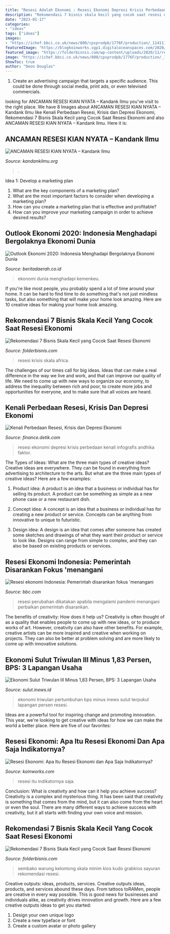 ```yaml
---
title: "Resesi Adalah Ekonomi : Resesi Ekonomi Depresi Krisis Perbedaan Kenali Infografis Andhika Faktor"
description: "Rekomendasi 7 bisnis skala kecil yang cocok saat resesi ekonomi"
date: "2023-01-17"
categories:
- "ideas"
tags: ["ideas"]
images:
- "https://ichef.bbci.co.uk/news/800/cpsprodpb/1776F/production/_114111169_antarafoto-model-desain-uang-kemerdekaan-250820-jhw-2.jpg"
featuredImage: "https://blogkoinworks.sgp1.digitaloceanspaces.com/2020/02/resesi-ekonomi-2.jpg"
featured_image: "https://folderbisnis.com/wp-content/uploads/2020/11/resesi-ekonomi.jpg"
image: "https://ichef.bbci.co.uk/news/800/cpsprodpb/1776F/production/_114111169_antarafoto-model-desain-uang-kemerdekaan-250820-jhw-2.jpg"
ShowToc: true
author: "Deon Douglas"
---
```



1. Create an advertising campaign that targets a specific audience. This could be done through social media, print ads, or even televised commercials.

	

		
looking for ANCAMAN RESESI KIAN NYATA – Kandank Ilmu you've visit to the right place. We have 8 Images about ANCAMAN RESESI KIAN NYATA – Kandank Ilmu like Kenali Perbedaan Resesi, Krisis dan Depresi Ekonomi, Rekomendasi 7 Bisnis Skala Kecil yang Cocok Saat Resesi Ekonomi and also ANCAMAN RESESI KIAN NYATA – Kandank Ilmu. Here it is:
		
    
## ANCAMAN RESESI KIAN NYATA – Kandank Ilmu

<img loading=lazy src="https://kandankilmu.files.wordpress.com/2020/09/etimes.jpg" onerror="this.onerror=null;this.src='https://tse1.mm.bing.net/th?id=OIP.8iQ2g3cU2y01_DT5jouc2QHaJQ&amp;pid=15.1';" alt="ANCAMAN RESESI KIAN NYATA – Kandank Ilmu">

_Source: kandankilmu.org_

>. 

	

Idea 1: Develop a marketing plan
1. What are the key components of a marketing plan? 
2. What are the most important factors to consider when developing a marketing plan? 
3. How can you create a marketing plan that is effective and profitable? 
4. How can you improve your marketing campaign in order to achieve desired results?

    
## Outlook Ekonomi 2020: Indonesia Menghadapi Bergolaknya Ekonomi Dunia

<img loading=lazy src="https://www.beritadaerah.co.id/wp-content/uploads/2019/11/Grafik-1.jpg" onerror="this.onerror=null;this.src='https://tse3.mm.bing.net/th?id=OIP.oRUT8Z2mMMArJr6aGb9sHwHaD3&amp;pid=15.1';" alt="Outlook Ekonomi 2020: Indonesia Menghadapi Bergolaknya Ekonomi Dunia">

_Source: beritadaerah.co.id_

>ekonomi dunia menghadapi kemenkeu. 

	

If you're like most people, you probably spend a lot of time around your home. It can be hard to find time to do something that's not just mindless tasks, but also something that will make your home look amazing. Here are 10 creative ideas for making your home look amazing.

    
## Rekomendasi 7 Bisnis Skala Kecil Yang Cocok Saat Resesi Ekonomi

<img loading=lazy src="https://folderbisnis.com/wp-content/uploads/2020/11/resesi-ekonomi.jpg" onerror="this.onerror=null;this.src='https://tse4.mm.bing.net/th?id=OIP.vpSmFwBtTz9FU2YlqbGwhAHaEK&amp;pid=15.1';" alt="Rekomendasi 7 Bisnis Skala Kecil yang Cocok Saat Resesi Ekonomi">

_Source: folderbisnis.com_

>resesi krisis skala africa. 

	

The challenges of our times call for big ideas. Ideas that can make a real difference in the way we live and work, and that can improve our quality of life. We need to come up with new ways to organize our economy, to address the inequality between rich and poor, to create more jobs and opportunities for everyone, and to make sure that all voices are heard.

    
## Kenali Perbedaan Resesi, Krisis Dan Depresi Ekonomi

<img loading=lazy src="https://awsimages.detik.net.id/community/media/visual/2020/11/05/resesi-adalah.jpeg?w=700&amp;q=90" onerror="this.onerror=null;this.src='https://tse2.mm.bing.net/th?id=OIP.NxJxtrvI1UeP1nyuibXFKgHaHa&amp;pid=15.1';" alt="Kenali Perbedaan Resesi, Krisis dan Depresi Ekonomi">

_Source: finance.detik.com_

>resesi ekonomi depresi krisis perbedaan kenali infografis andhika faktor. 

	

The Types of Ideas: What are the three main types of creative ideas?
Creative ideas are everywhere. They can be found in everything from advertising to architecture to the arts. But what are the three main types of creative ideas? Here are a few examples:
1. Product idea: A product is an idea that a business or individual has for selling its product. A product can be something as simple as a new phone case or a new restaurant dish.

2. Concept idea: A concept is an idea that a business or individual has for creating a new product or service. Concepts can be anything from innovative to unique to futuristic.

3. Design idea: A design is an idea that comes after someone has created some sketches and drawings of what they want their product or service to look like. Designs can range from simple to complex, and they can also be based on existing products or services.

    
## Resesi Ekonomi Indonesia: Pemerintah Disarankan Fokus &#039;menangani

<img loading=lazy src="https://ichef.bbci.co.uk/news/800/cpsprodpb/1776F/production/_114111169_antarafoto-model-desain-uang-kemerdekaan-250820-jhw-2.jpg" onerror="this.onerror=null;this.src='https://tse4.mm.bing.net/th?id=OIP.lv1HTiGxGmZcGrGQU0iOHQHaEK&amp;pid=15.1';" alt="Resesi ekonomi Indonesia: Pemerintah disarankan fokus &#039;menangani">

_Source: bbc.com_

>resesi perubahan dikatakan apabila mengalami pandemi menangani perbaikan pemerintah disarankan. 

	

The benefits of creativity: How does it help us?
Creativity is often thought of as a quality that enables people to come up with new ideas, or to produce works of art. However, creativity can also have other benefits. For example, creative artists can be more inspired and creative when working on projects. They can also be better at problem solving and are more likely to come up with innovative solutions.

    
## Ekonomi Sulut Triwulan III Minus 1,83 Persen, BPS: 3 Lapangan Usaha

<img loading=lazy src="https://img.inews.co.id/media/600/files/inews_new/2020/11/05/05___Resesi.jpg" onerror="this.onerror=null;this.src='https://tse4.mm.bing.net/th?id=OIP.img2P6dxhaUoYMIP2nvAHAHaEP&amp;pid=15.1';" alt="Ekonomi Sulut Triwulan III Minus 1,83 Persen, BPS: 3 Lapangan Usaha">

_Source: sulut.inews.id_

>ekonomi triwulan pertumbuhan bps minus inews sulut terpukul lapangan persen resesi. 

	

Ideas are a powerful tool for inspiring change and promoting innovation. This year, we're looking to get creative with ideas for how we can make the world a better place. Here are five of our favorites: 

    
## Resesi Ekonomi: Apa Itu Resesi Ekonomi Dan Apa Saja Indikatornya?

<img loading=lazy src="https://blogkoinworks.sgp1.digitaloceanspaces.com/2020/02/resesi-ekonomi-2.jpg" onerror="this.onerror=null;this.src='https://tse4.mm.bing.net/th?id=OIP.m_RDvYF5rbRWhnsDp7QcAwHaE8&amp;pid=15.1';" alt="Resesi Ekonomi: Apa Itu Resesi Ekonomi dan Apa Saja Indikatornya?">

_Source: koinworks.com_

>resesi itu indikatornya saja. 

	

Conclusion: What is creativity and how can it help you achieve success?
Creativity is a complex and mysterious thing. It has been said that creativity is something that comes from the mind, but it can also come from the heart or even the soul. There are many different ways to achieve success with creativity, but it all starts with finding your own voice and mission.

    
## Rekomendasi 7 Bisnis Skala Kecil Yang Cocok Saat Resesi Ekonomi

<img loading=lazy src="https://folderbisnis.com/wp-content/uploads/2020/11/toko-kelontong-©-KUDO.jpg" onerror="this.onerror=null;this.src='https://tse3.mm.bing.net/th?id=OIP.EbMiX3qery4c_5FZ7Aj3zAHaEK&amp;pid=15.1';" alt="Rekomendasi 7 Bisnis Skala Kecil yang Cocok Saat Resesi Ekonomi">

_Source: folderbisnis.com_

>sembako warung kelontong skala minim kios kudo grabkios sayuran rekomendasi resesi. 

	

Creative outputs: ideas, products, services.
Creative outputs ideas, products, and services abound these days. From tattoos toRAMen, people are creative in every way possible. This is good news for businesses and individuals alike, as creativity drives innovation and growth. Here are a few creative outputs ideas to get you started:
1. Design your own unique logo
2. Create a new typeface or font
3. Create a custom avatar or photo gallery

